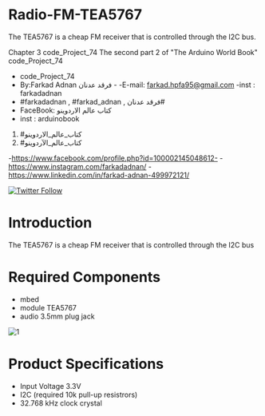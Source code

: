 # Radio-FM-TEA5767
The TEA5767 is a cheap FM receiver that is controlled through the I2C bus.  

Chapter 3 code_Project_74 The second part 2 of "The Arduino World Book" code_Project_74
 
- code_Project_74
-  By:Farkad Adnan فرقد عدنان - 
 -E-mail: farkad.hpfa95@gmail.com 
-inst : farkadadnan 
- #farkadadnan , #farkad_adnan , فرقد عدنان# 
- FaceBook: كتاب عالم الاردوينو 
- inst : arduinobook
1. #كتاب_عالم_الاردوينو
2. #كتاب_عالم_الآردوينو

-https://www.facebook.com/profile.php?id=100002145048612-
-https://www.instagram.com/farkadadnan/
-https://www.linkedin.com/in/farkad-adnan-499972121/

 <p>
 <a href='https://mobile.twitter.com/farkadadnan'>
        <img alt="Twitter Follow" src="https://img.shields.io/twitter/follow/farkadadnan?label=%40farkadadnan&style=social" alt='Twitter' align="center"/>
    </a>
</p>

# Introduction

The TEA5767 is a cheap FM receiver that is controlled through the I2C bus

# Required Components

* mbed
* module TEA5767
* audio 3.5mm plug jack

![1](https://user-images.githubusercontent.com/35774039/160004013-f579c02d-607e-4abc-9def-23e16b8562c8.JPG)

# Product Specifications

* Input Voltage 3.3V
* I2C (required 10k pull-up resistrors)
* 32.768 kHz clock crystal



